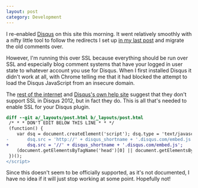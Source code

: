 ```yaml
---
layout: post
category: Development
---
```


I re-enabled [Disqus][1] on this site this morning. It went relatively smoothly
with a nifty little tool to follow the redirects I set up [in my last post][4]
and migrate the old comments over.

However, I'm running this over SSL because everything should be run over SSL
and especially blog comment systems that have your logged in user state to
whatever account you use for Disqus. When I first installed Disqus it didn't
work at all, with Chrome telling me that it had blocked the attempt to load
the Disqus JavaScript from an insecure domain.

The [rest of the internet][2] and [Disqus's own help site][3] suggest that
they don't support SSL in Disqus 2012, but in fact they do. This is all that's
needed to enable SSL for your Disqus plugin.

```diff
diff --git a/_layouts/post.html b/_layouts/post.html
 /* * * DON'T EDIT BELOW THIS LINE * * */
 (function() {
    var dsq = document.createElement('script'); dsq.type = 'text/javascript'; dsq.async = true;
-       dsq.src = 'http://' + disqus_shortname + '.disqus.com/embed.js';
+       dsq.src = '//' + disqus_shortname + '.disqus.com/embed.js';
    (document.getElementsByTagName('head')[0] || document.getElementsByTagName('body')[0]).appendChild(dsq);
 })();
</script>
```

Since this doesn't seem to be officially supported, as it's not documented,
I have no idea if it will just stop working at some point. Hopefully not!

[1]: http://disqus.com
[2]: http://stackoverflow.com/questions/10004213/how-do-i-force-disqus-to-use-https-on-all-requests
[3]: http://help.disqus.com/customer/portal/articles/526768-introducing-disqus-2012-and-f-a-q-
[4]: /Development/2013/01/12/composing-wordpress-to-jekyll-redirects.html
